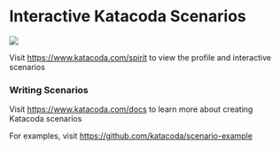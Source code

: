 # Interactive Katacoda Scenarios

[![](http://shields.katacoda.com/katacoda/spirit/count.svg)](https://www.katacoda.com/spirit "Get your profile on Katacoda.com")

Visit https://www.katacoda.com/spirit to view the profile and interactive scenarios

### Writing Scenarios
Visit https://www.katacoda.com/docs to learn more about creating Katacoda scenarios

For examples, visit https://github.com/katacoda/scenario-example
